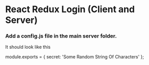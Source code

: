 # React Redux Login (Client and Server)

### Add a config.js file in the main server folder.

It should look like this

module.exports = {
  secret: 'Some Random String Of Characters'
};

